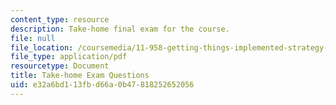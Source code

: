 ```yaml
---
content_type: resource
description: Take-home final exam for the course.
file: null
file_location: /coursemedia/11-958-getting-things-implemented-strategy-people-performance-and-leadership-january-iap-2009/e32a6bd113fbd66a0b47818252652056_questions.pdf
file_type: application/pdf
resourcetype: Document
title: Take-home Exam Questions
uid: e32a6bd1-13fb-d66a-0b47-818252652056
---
```

